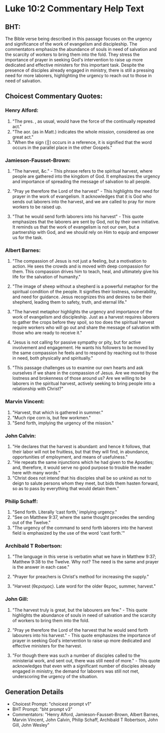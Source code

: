 # Luke 10:2 Commentary Help Text

## BHT:
The Bible verse being described in this passage focuses on the urgency and significance of the work of evangelism and discipleship. The commentators emphasize the abundance of souls in need of salvation and the scarcity of workers to bring them into the fold. They stress the importance of prayer in seeking God's intervention to raise up more dedicated and effective ministers for this important task. Despite the presence of disciples already engaged in ministry, there is still a pressing need for more laborers, highlighting the urgency to reach out to those in need of salvation.

## Choicest Commentary Quotes:
### Henry Alford:
1. "The pres. , as usual, would have the force of the continually repeated act."
2. "The aor. (as in Matt.) indicates the whole mission, considered as one great act."
3. "When the sign (║) occurs in a reference, it is signified that the word occurs in the parallel place in the other Gospels."

### Jamieson-Fausset-Brown:
1. "The harvest, &c." - This phrase refers to the spiritual harvest, where people are gathered into the kingdom of God. It emphasizes the urgency and importance of spreading the message of salvation to all people.

2. "Pray ye therefore the Lord of the harvest" - This highlights the need for prayer in the work of evangelism. It acknowledges that it is God who sends out laborers into the harvest, and we are called to pray for more workers to be raised up.

3. "That he would send forth laborers into his harvest" - This quote emphasizes that the laborers are sent by God, not by their own initiative. It reminds us that the work of evangelism is not our own, but a partnership with God, and we should rely on Him to equip and empower us for the task.

### Albert Barnes:
1. "The compassion of Jesus is not just a feeling, but a motivation to action. He sees the crowds and is moved with deep compassion for them. This compassion drives him to teach, heal, and ultimately give his life for the salvation of humanity."

2. "The image of sheep without a shepherd is a powerful metaphor for the spiritual condition of the people. It signifies their lostness, vulnerability, and need for guidance. Jesus recognizes this and desires to be their shepherd, leading them to safety, truth, and eternal life."

3. "The harvest metaphor highlights the urgency and importance of the work of evangelism and discipleship. Just as a harvest requires laborers to gather the crops before they spoil, so too does the spiritual harvest require workers who will go out and share the message of salvation with those who are ready to receive it."

4. "Jesus is not calling for passive sympathy or pity, but for active involvement and engagement. He wants his followers to be moved by the same compassion he feels and to respond by reaching out to those in need, both physically and spiritually."

5. "This passage challenges us to examine our own hearts and ask ourselves if we share in the compassion of Jesus. Are we moved by the lostness and brokenness of those around us? Are we willing to be laborers in the spiritual harvest, actively seeking to bring people into a relationship with Christ?"

### Marvin Vincent:
1. "Harvest, that which is gathered in summer."
2. "Much ripe corn is, but few workmen."
3. "Send forth, implying the urgency of the mission."

### John Calvin:
1. "He declares that the harvest is abundant: and hence it follows, that their labor will not be fruitless, but that they will find, in abundance, opportunities of employment, and means of usefulness."
2. "He repeats the same injunctions which he had given to the Apostles; and, therefore, it would serve no good purpose to trouble the reader here with many words."
3. "Christ does not intend that his disciples shall be so unkind as not to deign to salute persons whom they meet, but bids them hasten forward, so as to pass by everything that would detain them."

### Philip Schaff:
1. "Send forth. Literally ‘cast forth,’ implying urgency."
2. "See on Matthew 9:37, where the same thought precedes the sending out of the Twelve."
3. "The urgency of the command to send forth laborers into the harvest field is emphasized by the use of the word 'cast forth.'"

### Archibald T Robertson:
1. "The language in this verse is verbatim what we have in Matthew 9:37; Matthew 9:38 to the Twelve. Why not? The need is the same and prayer is the answer in each case." 

2. "Prayer for preachers is Christ's method for increasing the supply." 

3. "Harvest (θερισμος). Late word for the older θερος, summer, harvest."

### John Gill:
1. "The harvest truly is great, but the labourers are few." - This quote highlights the abundance of souls in need of salvation and the scarcity of workers to bring them into the fold.

2. "Pray ye therefore the Lord of the harvest that he would send forth labourers into his harvest." - This quote emphasizes the importance of prayer in seeking God's intervention to raise up more dedicated and effective ministers for the harvest.

3. "For though there was such a number of disciples called to the ministerial work, and sent out, there was still need of more." - This quote acknowledges that even with a significant number of disciples already engaged in ministry, the demand for laborers was still not met, underscoring the urgency of the situation.


## Generation Details
- Choicest Prompt: "choicest prompt v1"
- BHT Prompt: "bht prompt v3"
- Commentators: "Henry Alford, Jamieson-Fausset-Brown, Albert Barnes, Marvin Vincent, John Calvin, Philip Schaff, Archibald T Robertson, John Gill, John Wesley"

